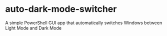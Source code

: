 # auto-dark-mode-switcher
A simple PowerShell GUI app that automatically switches Windows between Light Mode and Dark Mode
